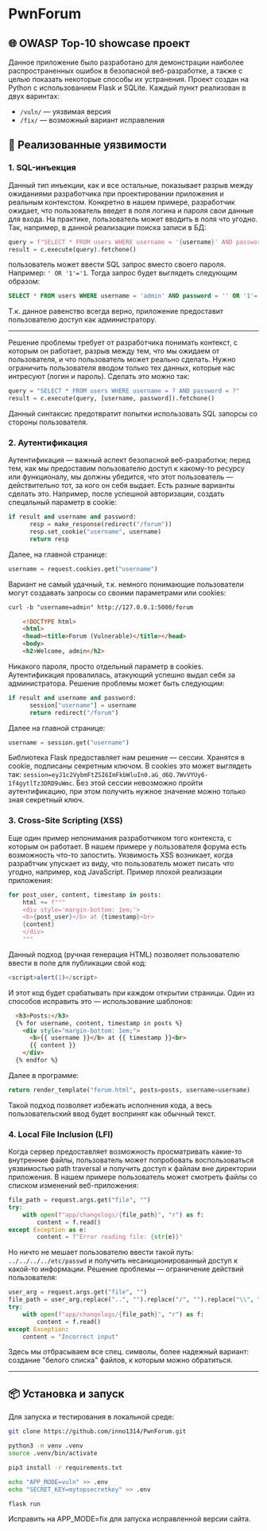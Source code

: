 # PwnForum
## 🌐 OWASP Top-10 showcase проект

Данное приложение было разработано для демонстрации наиболее распространенных ошибок в безопасной веб-разработке, а также с целью показать некоторые способы их устранения.
Проект создан на Python с использованием Flask и SQLite.
Каждый пункт реализован в двух варинтах:
 - `/vuln/` — уязвимая версия
 - `/fix/` — возможный вариант исправления

## 🔧 Реализованные уязвимости
### 1. SQL-инъекция
Данный тип инъекции, как и все остальные, показывает разрыв между ожиданиями разработчика при проектировании приложения и реальным контекстом.
Конкретно в нашем примере, разработчик ожидает, что пользователь введет в поля логина и пароля свои данные для входа. На практике, пользователь может вводить в поля что угодно.
Так, например, в данной реализации поиска записи в БД:
```python
query = f"SELECT * FROM users WHERE username = '{username}' AND password = '{password}'"
result = c.execute(query).fetchone()
```
пользователь может ввести SQL запрос вместо своего пароля. Например: `' OR '1'='1`. Тогда запрос будет выглядеть следующим образом:
```sql
SELECT * FROM users WHERE username = 'admin' AND password = '' OR '1'='1'
```
Т.к. данное равенство всегда верно, приложение предоставит пользователю доступ как администратору.

---

Решение проблемы требует от разработчика понимать контекст, с которым он работает, разрыв между тем, что мы ожидаем от пользователя, и что пользователь может реально сделать.
Нужно ограничить пользователя вводом только тех данных, которые нас интресуют (логин и пароль). Сделать это можно так:
```python
query = "SELECT * FROM users WHERE username = ? AND password = ?"
result = c.execute(query, [username, password]).fetchone()
```
Данный синтаксис предотвратит попытки использовать SQL запорсы со стороны пользователя.
### 2. Аутентификация
Аутентификация — важный аспект безопасной веб-разработки; перед тем, как мы предоставим пользователю доступ к какому-то ресурсу или функционалу, мы должны убедится, что этот пользователь — действительно тот, за кого он себя выдает.
Есть разные варианты сделать это. Например, после успешной авторизации, создать спецальный параметр в cookie:
```python
if result and username and password:
      resp = make_response(redirect("/forum"))
      resp.set_cookie("username", username)
      return resp
```
Далее, на главной странице:
```python
username = request.cookies.get("username")
```
Вариант не самый удачный, т.к. немного понимающие пользователи могут создавать запросы со своими параметрами или cookies:
```html
curl -b "username=admin" http://127.0.0.1:5000/forum

    <!DOCTYPE html>
    <html>
    <head><title>Forum (Vulnerable)</title></head>
    <body>
    <h2>Welcome, admin</h2>
```
Никакого пароля, просто отдельный параметр в cookies. Аутентификация провалилась, атакующий успешно выдал себя за администратора.
Решение проблемы может быть следующим:
```python
if result and username and password:
      session["username"] = username
      return redirect("/forum")
```
Далее на главной странице:
```python
username = session.get("username")
```
Библиотека Flask предоставляет нам решение — сессии. Хранятся в cookie, подписаны секретным ключом.
В cookies это может выглядеть так: `session=eyJ1c2VybmFtZSI6ImFkbWluIn0.aG_d6Q.7WvVYUy6-1f4gytlTz3DRD9uWmc`.
Без этой сессии невозможно пройти аутентификацию, при этом получить нужное значение можно только зная секретный ключ.
### 3. Cross-Site Scripting (XSS)
Еще один пример непонимания разработчиком того контекста, с которым он работает. В нашем примере у пользователя форума есть возможность что-то запостить.
Уязвимость XSS возникает, когда разрабтчик упускает из виду, что пользователь может писать что угодно, например, код JavaScript.
Пример плохой реализации приложения:
```python
for post_user, content, timestamp in posts:
    html += f"""
    <div style='margin-bottom: 1em;'>
    <b>{post_user}</b> at {timestamp}<br>
    {content}
    </div>
    """
```
Данный подход (ручная генерация HTML) позволяет пользователю ввести в поле для публикации свой код:
```js
<script>alert(1)</script>
```
И этот код будет срабатывать при каждом открытии страницы.
Один из способов исправить это — использование шаблонов:
```html
  <h3>Posts:</h3>
  {% for username, content, timestamp in posts %}
    <div style="margin-bottom: 1em;">
      <b>{{ username }}</b> at {{ timestamp }}<br>
      {{ content }}
    </div>
  {% endfor %}
```
Далее в программе:
```python
return render_template("forum.html", posts=posts, username=username)
```
Такой подход позволяет избежать исполнения кода, а весь пользовательский ввод будет воспринят как обычный текст.
### 4. Local File Inclusion (LFI)
Когда сервер предоставляет возможность просматривать какие-то внутренние файлы, пользователь может попробовать воспользоваться уязвимостью path traversal и получить доступ к файлам вне директории приложения.
В нашем примере пользователь может смотреть файлы со списком изменений веб-приложения:
```python
file_path = request.args.get("file", "")
try:
    with open(f"app/changelogs/{file_path}", "r") as f:
        content = f.read()
except Exception as e:
        content = f"Error reading file: {str(e)}"
```
Но ничто не мешает пользователю ввести такой путь:
`../../../../etc/passwd` и получить несанкционированный доступ к какой-то информации.
Решение проблемы — ограничение действий пользователя:
```python
user_arg = request.args.get("file", "")
file_path = user_arg.replace("..", "").replace("/", "").replace("\\", "")
try:
    with open(f"app/changelogs/{file_path}", "r") as f:
        content = f.read()
except Exception:
    content = "Incorrect input"
```
Здесь мы отбрасываем все спец. символы, более надежный вариант: создание "белого списка" файлов, к которым можно обратиться.

---

## 📦 Установка и запуск
Для запуска и тестирования в локальной среде:
```bash
git clone https://github.com/inno1314/PwnForum.git

python3 -m venv .venv
source .venv/bin/activate

pip3 install -r requirements.txt

echo "APP_MODE=vuln" >> .env
echo "SECRET_KEY=mytopsecretkey" >> .env

flask run
```
Исправить на APP_MODE=fix для запуска исправленной версии сайта.
